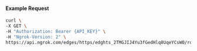 <!-- Code generated for API Clients. DO NOT EDIT. -->
#### Example Request
```bash
curl \
-X GET \
-H "Authorization: Bearer {API_KEY}" \
-H "Ngrok-Version: 2" \
https://api.ngrok.com/edges/https/edghts_2TMGJIJ4Yu3fGedHlq8UqeYCsW0/routes/edghtsrt_2TMGJIs0QpNPOilidBTOa9lzAcK/circuit_breaker
